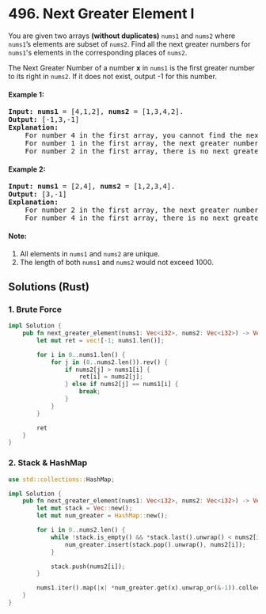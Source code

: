 # 496. Next Greater Element I
You are given two arrays **(without duplicates)** ```nums1``` and ```nums2``` where ```nums1```’s elements are subset of ```nums2```. Find all the next greater numbers for ```nums1```'s elements in the corresponding places of ```nums2```.

The Next Greater Number of a number **x** in ```nums1``` is the first greater number to its right in ```nums2```. If it does not exist, output -1 for this number.

#### Example 1:
<pre>
<strong>Input:</strong> <strong>nums1</strong> = [4,1,2], <strong>nums2</strong> = [1,3,4,2].
<strong>Output:</strong> [-1,3,-1]
<strong>Explanation:</strong>
    For number 4 in the first array, you cannot find the next greater number for it in the second array, so output -1.
    For number 1 in the first array, the next greater number for it in the second array is 3.
    For number 2 in the first array, there is no next greater number for it in the second array, so output -1.
</pre>

#### Example 2:
<pre>
<strong>Input:</strong> <strong>nums1</strong> = [2,4], <strong>nums2</strong> = [1,2,3,4].
<strong>Output:</strong> [3,-1]
<strong>Explanation:</strong>
    For number 2 in the first array, the next greater number for it in the second array is 3.
    For number 4 in the first array, there is no next greater number for it in the second array, so output -1.
</pre>

#### Note:
1. All elements in ```nums1``` and ```nums2``` are unique.
2. The length of both ```nums1``` and ```nums2``` would not exceed 1000.

## Solutions (Rust)

### 1. Brute Force
```Rust
impl Solution {
    pub fn next_greater_element(nums1: Vec<i32>, nums2: Vec<i32>) -> Vec<i32> {
        let mut ret = vec![-1; nums1.len()];

        for i in 0..nums1.len() {
            for j in (0..nums2.len()).rev() {
                if nums2[j] > nums1[i] {
                    ret[i] = nums2[j];
                } else if nums2[j] == nums1[i] {
                    break;
                }
            }
        }

        ret
    }
}
```

### 2. Stack & HashMap
```Rust
use std::collections::HashMap;

impl Solution {
    pub fn next_greater_element(nums1: Vec<i32>, nums2: Vec<i32>) -> Vec<i32> {
        let mut stack = Vec::new();
        let mut num_greater = HashMap::new();

        for i in 0..nums2.len() {
            while !stack.is_empty() && *stack.last().unwrap() < nums2[i] {
                num_greater.insert(stack.pop().unwrap(), nums2[i]);
            }

            stack.push(nums2[i]);
        }

        nums1.iter().map(|x| *num_greater.get(x).unwrap_or(&-1)).collect()
    }
}
```
